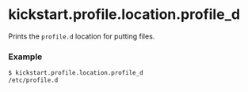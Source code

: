 # kickstart.profile.location.profile_d
Prints the `profile.d` location for putting files.

### Example

```bash
$ kickstart.profile.location.profile_d
/etc/profile.d
```
